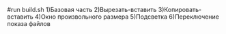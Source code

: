 #run build.sh
1)Базовая часть
2)Вырезать-вставить
3)Копировать-вставить
4)Окно произвольного размера
5)Подсветка
6)Переключение показа файлов

